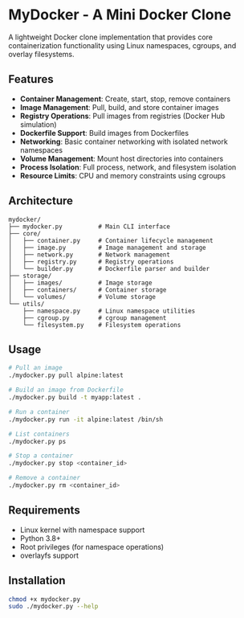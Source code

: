 # MyDocker - A Mini Docker Clone

A lightweight Docker clone implementation that provides core containerization functionality using Linux namespaces, cgroups, and overlay filesystems.

## Features

- **Container Management**: Create, start, stop, remove containers
- **Image Management**: Pull, build, and store container images
- **Registry Operations**: Pull images from registries (Docker Hub simulation)
- **Dockerfile Support**: Build images from Dockerfiles
- **Networking**: Basic container networking with isolated network namespaces
- **Volume Management**: Mount host directories into containers
- **Process Isolation**: Full process, network, and filesystem isolation
- **Resource Limits**: CPU and memory constraints using cgroups

## Architecture

```
mydocker/
├── mydocker.py          # Main CLI interface
├── core/
│   ├── container.py     # Container lifecycle management
│   ├── image.py         # Image management and storage
│   ├── network.py       # Network management
│   ├── registry.py      # Registry operations
│   └── builder.py       # Dockerfile parser and builder
├── storage/
│   ├── images/          # Image storage
│   ├── containers/      # Container storage
│   └── volumes/         # Volume storage
└── utils/
    ├── namespace.py     # Linux namespace utilities
    ├── cgroup.py        # cgroup management
    └── filesystem.py    # Filesystem operations

```

## Usage

```bash
# Pull an image
./mydocker.py pull alpine:latest

# Build an image from Dockerfile
./mydocker.py build -t myapp:latest .

# Run a container
./mydocker.py run -it alpine:latest /bin/sh

# List containers
./mydocker.py ps

# Stop a container
./mydocker.py stop <container_id>

# Remove a container
./mydocker.py rm <container_id>
```

## Requirements

- Linux kernel with namespace support
- Python 3.8+
- Root privileges (for namespace operations)
- overlayfs support

## Installation

```bash
chmod +x mydocker.py
sudo ./mydocker.py --help
```